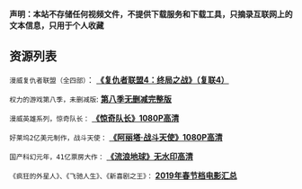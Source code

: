 **声明：本站不存储任何视频文件，不提供下载服务和下载工具，只摘录互联网上的文本信息，只用于个人收藏**

## 资源列表

`漫威复仇者联盟（全四部）`： **[《复仇者联盟4：终局之战》（复联4）](https://www.lijiaocn.com/hidden/2019/04/16/marvel-movies.html)**

`权力的游戏第八季，未删减版`: **[第八季无删减完整版](https://www.lijiaocn.com/hidden/2019/02/21/game-of-thrones.html)**

`漫威英雄系列，惊奇队长：` **[《惊奇队长》1080P高清](https://www.lijiaocn.com/hidden/2019/03/10/captain-marvel.html)**

`好莱坞2亿美元制作，战斗天使：` **[《阿丽塔·战斗天使》1080P高清](https://www.lijiaocn.com/hidden/2019/02/22/alita-battle-angel.html)**

`国产科幻元年，41亿票房大作：` **[《流浪地球》无水印高清](https://www.lijiaocn.com/hidden/2019/02/11/liu-lang-di-qiu-bt-collection.html)**

`《疯狂的外星人》、《飞驰人生》、《新喜剧之王》：` **[2019年春节档电影汇总](https://www.lijiaocn.com/hidden/2019/02/15/chun-jie-dang-movie-resource.html)**
